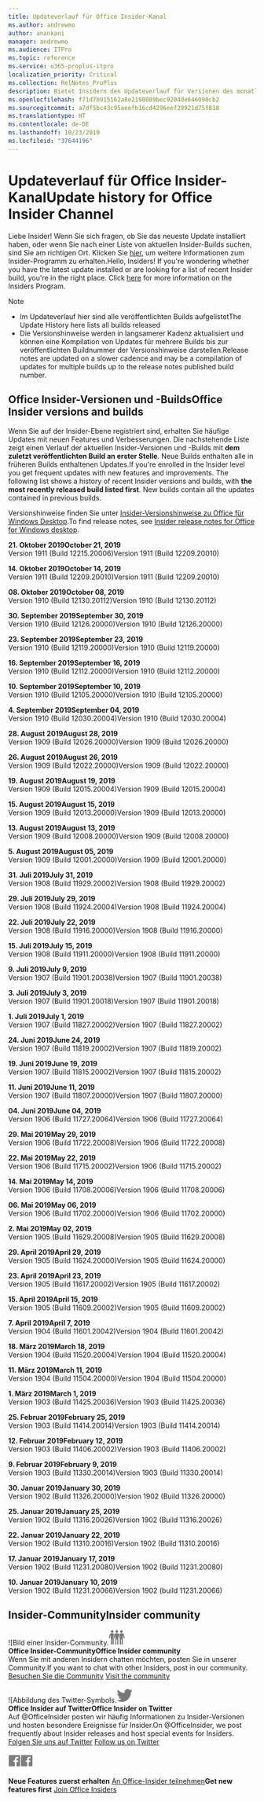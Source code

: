 ```yaml
---
title: Updateverlauf für Office Insider-Kanal
ms.author: andrewmo
author: anankani
manager: andrewmo
ms.audience: ITPro
ms.topic: reference
ms.service: o365-proplus-itpro
localization_priority: Critical
ms.collection: RelNotes_ProPlus
description: Bietet Insidern den Updateverlauf für Versionen des monatlichen Kanals (Insider Fast) für Windows Desktop.
ms.openlocfilehash: f71d7b915162a8e2198089bec9204de646090cb2
ms.sourcegitcommit: a7df5bc43c95aeefb16cd4296eef29921d75f818
ms.translationtype: HT
ms.contentlocale: de-DE
ms.lasthandoff: 10/23/2019
ms.locfileid: "37644196"
---
```

# <a name="update-history-for-office-insider-channel"></a><span data-ttu-id="5c967-103">Updateverlauf für Office Insider-Kanal</span><span class="sxs-lookup"><span data-stu-id="5c967-103">Update history for Office Insider Channel</span></span>

<span data-ttu-id="5c967-p101">Liebe Insider! Wenn Sie sich fragen, ob Sie das neueste Update installiert haben, oder wenn Sie nach einer Liste von aktuellen Insider-Builds suchen, sind Sie am richtigen Ort. Klicken Sie [hier](https://insider.office.com/), um weitere Informationen zum Insider-Programm zu erhalten.</span><span class="sxs-lookup"><span data-stu-id="5c967-p101">Hello, Insiders! If you're wondering whether you have the latest update installed or are looking for a list of recent Insider build, you're in the right place. Click [here](https://insider.office.com/) for more information on the Insiders Program.</span></span>

> [!NOTE]
> - <span data-ttu-id="5c967-107">Im Updateverlauf hier sind alle veröffentlichten Builds aufgelistet</span><span class="sxs-lookup"><span data-stu-id="5c967-107">The Update History here lists all builds released</span></span>
> - <span data-ttu-id="5c967-108">Die Versionshinweise werden in langsamerer Kadenz aktualisiert und können eine Kompilation von Updates für mehrere Builds bis zur veröffentlichten Buildnummer der Versionshinweise darstellen.</span><span class="sxs-lookup"><span data-stu-id="5c967-108">Release notes are updated on a slower cadence and may be a compilation of updates for multiple builds up to the release notes published build number.</span></span>

## <a name="office-insider-versions-and-builds"></a><span data-ttu-id="5c967-109">Office Insider-Versionen und -Builds</span><span class="sxs-lookup"><span data-stu-id="5c967-109">Office Insider versions and builds</span></span>

<span data-ttu-id="5c967-p102">Wenn Sie auf der Insider-Ebene registriert sind, erhalten Sie häufige Updates mit neuen Features und Verbesserungen. Die nachstehende Liste zeigt einen Verlauf der aktuellen Insider-Versionen und -Builds mit **dem zuletzt veröffentlichten Build an erster Stelle**. Neue Builds enthalten alle in früheren Builds enthaltenen Updates.</span><span class="sxs-lookup"><span data-stu-id="5c967-p102">If you're enrolled in the Insider level you get frequent updates with new features and improvements. The following list shows a history of recent Insider versions and builds, with **the most recently released build listed first**. New builds contain all the updates contained in previous builds.</span></span>

<span data-ttu-id="5c967-113">Versionshinweise finden Sie unter [Insider-Versionshinweise zu Office für Windows Desktop](https://docs.microsoft.com/de-DE/OfficeUpdates/release-notes-office-insider).</span><span class="sxs-lookup"><span data-stu-id="5c967-113">To find release notes, see [Insider release notes for Office for Windows desktop](https://docs.microsoft.com/de-DE/OfficeUpdates/release-notes-office-insider).</span></span>

[//]: # (NICHT ENTFERNEN)

<span data-ttu-id="5c967-115">**21. Oktober 2019**</span><span class="sxs-lookup"><span data-stu-id="5c967-115">**October 21, 2019**</span></span><br/>
<span data-ttu-id="5c967-116">Version 1911 (Build 12215.20006)</span><span class="sxs-lookup"><span data-stu-id="5c967-116">Version 1911 (Build 12209.20010)</span></span><br/>

<span data-ttu-id="5c967-117">**14. Oktober 2019**</span><span class="sxs-lookup"><span data-stu-id="5c967-117">**October 14, 2019**</span></span><br/>
<span data-ttu-id="5c967-118">Version 1911 (Build 12209.20010)</span><span class="sxs-lookup"><span data-stu-id="5c967-118">Version 1911 (Build 12209.20010)</span></span><br/>

<span data-ttu-id="5c967-119">**08. Oktober 2019**</span><span class="sxs-lookup"><span data-stu-id="5c967-119">**October 08, 2019**</span></span><br/>
<span data-ttu-id="5c967-120">Version 1910 (Build 12130.20112)</span><span class="sxs-lookup"><span data-stu-id="5c967-120">Version 1910 (Build 12130.20112)</span></span><br/>

<span data-ttu-id="5c967-121">**30. September 2019**</span><span class="sxs-lookup"><span data-stu-id="5c967-121">**September 30, 2019**</span></span><br/>
<span data-ttu-id="5c967-122">Version 1910 (Build 12126.20000)</span><span class="sxs-lookup"><span data-stu-id="5c967-122">Version 1910 (Build 12126.20000)</span></span><br/>

<span data-ttu-id="5c967-123">**23. September 2019**</span><span class="sxs-lookup"><span data-stu-id="5c967-123">**September 23, 2019**</span></span><br/>
<span data-ttu-id="5c967-124">Version 1910 (Build 12119.20000)</span><span class="sxs-lookup"><span data-stu-id="5c967-124">Version 1910 (Build 12119.20000)</span></span><br/>

<span data-ttu-id="5c967-125">**16. September 2019**</span><span class="sxs-lookup"><span data-stu-id="5c967-125">**September 16, 2019**</span></span><br/>
<span data-ttu-id="5c967-126">Version 1910 (Build 12112.20000)</span><span class="sxs-lookup"><span data-stu-id="5c967-126">Version 1910 (Build 12112.20000)</span></span><br/>

<span data-ttu-id="5c967-127">**10. September 2019**</span><span class="sxs-lookup"><span data-stu-id="5c967-127">**September 10, 2019**</span></span><br/>
<span data-ttu-id="5c967-128">Version 1910 (Build 12105.20000)</span><span class="sxs-lookup"><span data-stu-id="5c967-128">Version 1910 (Build 12105.20000)</span></span><br/>

<span data-ttu-id="5c967-129">**4. September 2019**</span><span class="sxs-lookup"><span data-stu-id="5c967-129">**September 04, 2019**</span></span><br/>
<span data-ttu-id="5c967-130">Version 1910 (Build 12030.20004)</span><span class="sxs-lookup"><span data-stu-id="5c967-130">Version 1910 (Build 12030.20004)</span></span><br/>

<span data-ttu-id="5c967-131">**28. August 2019**</span><span class="sxs-lookup"><span data-stu-id="5c967-131">**August 28, 2019**</span></span><br/>
<span data-ttu-id="5c967-132">Version 1909 (Build 12026.20000)</span><span class="sxs-lookup"><span data-stu-id="5c967-132">Version 1909 (Build 12026.20000)</span></span><br/>

<span data-ttu-id="5c967-133">**26. August 2019**</span><span class="sxs-lookup"><span data-stu-id="5c967-133">**August 26, 2019**</span></span><br/>
<span data-ttu-id="5c967-134">Version 1909 (Build 12022.20000)</span><span class="sxs-lookup"><span data-stu-id="5c967-134">Version 1909 (Build 12022.20000)</span></span><br/>

<span data-ttu-id="5c967-135">**19. August 2019**</span><span class="sxs-lookup"><span data-stu-id="5c967-135">**August 19, 2019**</span></span><br/>
<span data-ttu-id="5c967-136">Version 1909 (Build 12015.20004)</span><span class="sxs-lookup"><span data-stu-id="5c967-136">Version 1909 (Build 12015.20004)</span></span><br/>

<span data-ttu-id="5c967-137">**15. August 2019**</span><span class="sxs-lookup"><span data-stu-id="5c967-137">**August 15, 2019**</span></span><br/>
<span data-ttu-id="5c967-138">Version 1909 (Build 12013.20000)</span><span class="sxs-lookup"><span data-stu-id="5c967-138">Version 1909 (Build 12013.20000)</span></span><br/>

<span data-ttu-id="5c967-139">**13. August 2019**</span><span class="sxs-lookup"><span data-stu-id="5c967-139">**August 13, 2019**</span></span><br/>
<span data-ttu-id="5c967-140">Version 1909 (Build 12008.20000)</span><span class="sxs-lookup"><span data-stu-id="5c967-140">Version 1909 (Build 12008.20000)</span></span><br/>

<span data-ttu-id="5c967-141">**5. August 2019**</span><span class="sxs-lookup"><span data-stu-id="5c967-141">**August 05, 2019**</span></span><br/>
<span data-ttu-id="5c967-142">Version 1909 (Build 12001.20000)</span><span class="sxs-lookup"><span data-stu-id="5c967-142">Version 1909 (Build 12001.20000)</span></span><br/>

<span data-ttu-id="5c967-143">**31. Juli 2019**</span><span class="sxs-lookup"><span data-stu-id="5c967-143">**July 31, 2019**</span></span><br/>
<span data-ttu-id="5c967-144">Version 1908 (Build 11929.20002)</span><span class="sxs-lookup"><span data-stu-id="5c967-144">Version 1908 (Build 11929.20002)</span></span><br/>

<span data-ttu-id="5c967-145">**29. Juli 2019**</span><span class="sxs-lookup"><span data-stu-id="5c967-145">**July 29, 2019**</span></span><br/>
<span data-ttu-id="5c967-146">Version 1908 (Build 11924.20004)</span><span class="sxs-lookup"><span data-stu-id="5c967-146">Version 1908 (Build 11924.20004)</span></span><br/>

<span data-ttu-id="5c967-147">**22. Juli 2019**</span><span class="sxs-lookup"><span data-stu-id="5c967-147">**July 22, 2019**</span></span><br/>
<span data-ttu-id="5c967-148">Version 1908 (Build 11916.20000)</span><span class="sxs-lookup"><span data-stu-id="5c967-148">Version 1908 (Build 11916.20000)</span></span><br/>

<span data-ttu-id="5c967-149">**15. Juli 2019**</span><span class="sxs-lookup"><span data-stu-id="5c967-149">**July 15, 2019**</span></span><br/>
<span data-ttu-id="5c967-150">Version 1908 (Build 11911.20000)</span><span class="sxs-lookup"><span data-stu-id="5c967-150">Version 1908 (Build 11911.20000)</span></span><br/>

<span data-ttu-id="5c967-151">**9. Juli 2019**</span><span class="sxs-lookup"><span data-stu-id="5c967-151">**July 9, 2019**</span></span><br/>
<span data-ttu-id="5c967-152">Version 1907 (Build 11901.20038)</span><span class="sxs-lookup"><span data-stu-id="5c967-152">Version 1907 (Build 11901.20038)</span></span><br/>

<span data-ttu-id="5c967-153">**3. Juli 2019**</span><span class="sxs-lookup"><span data-stu-id="5c967-153">**July 3, 2019**</span></span><br/>
<span data-ttu-id="5c967-154">Version 1907 (Build 11901.20018)</span><span class="sxs-lookup"><span data-stu-id="5c967-154">Version 1907 (Build 11901.20018)</span></span><br/>

<span data-ttu-id="5c967-155">**1. Juli 2019**</span><span class="sxs-lookup"><span data-stu-id="5c967-155">**July 1, 2019**</span></span><br/>
<span data-ttu-id="5c967-156">Version 1907 (Build 11827.20002)</span><span class="sxs-lookup"><span data-stu-id="5c967-156">Version 1907 (Build 11827.20002)</span></span><br/>

<span data-ttu-id="5c967-157">**24. Juni 2019**</span><span class="sxs-lookup"><span data-stu-id="5c967-157">**June 24, 2019**</span></span><br/>
<span data-ttu-id="5c967-158">Version 1907 (Build 11819.20002)</span><span class="sxs-lookup"><span data-stu-id="5c967-158">Version 1907 (Build 11819.20002)</span></span><br/>

<span data-ttu-id="5c967-159">**19. Juni 2019**</span><span class="sxs-lookup"><span data-stu-id="5c967-159">**June 19, 2019**</span></span><br/>
<span data-ttu-id="5c967-160">Version 1907 (Build 11815.20002)</span><span class="sxs-lookup"><span data-stu-id="5c967-160">Version 1907 (Build 11815.20002)</span></span><br/>

<span data-ttu-id="5c967-161">**11. Juni 2019**</span><span class="sxs-lookup"><span data-stu-id="5c967-161">**June 11, 2019**</span></span><br/>
<span data-ttu-id="5c967-162">Version 1907 (Build 11807.20000)</span><span class="sxs-lookup"><span data-stu-id="5c967-162">Version 1907 (Build 11807.20000)</span></span><br/>

<span data-ttu-id="5c967-163">**04. Juni 2019**</span><span class="sxs-lookup"><span data-stu-id="5c967-163">**June 04, 2019**</span></span><br/>
<span data-ttu-id="5c967-164">Version 1906 (Build 11727.20064)</span><span class="sxs-lookup"><span data-stu-id="5c967-164">Version 1906 (Build 11727.20064)</span></span><br/>


<span data-ttu-id="5c967-165">**29. Mai 2019**</span><span class="sxs-lookup"><span data-stu-id="5c967-165">**May 29, 2019**</span></span><br/>
<span data-ttu-id="5c967-166">Version 1906 (Build 11722.20008)</span><span class="sxs-lookup"><span data-stu-id="5c967-166">Version 1906 (Build 11722.20008)</span></span><br/>

<span data-ttu-id="5c967-167">**22. Mai 2019**</span><span class="sxs-lookup"><span data-stu-id="5c967-167">**May 22, 2019**</span></span><br/> <span data-ttu-id="5c967-168">Version 1906 (Build 11715.20002)</span><span class="sxs-lookup"><span data-stu-id="5c967-168">Version 1906 (Build 11715.20002)</span></span><br/> 

<span data-ttu-id="5c967-169">**14. Mai 2019**</span><span class="sxs-lookup"><span data-stu-id="5c967-169">**May 14, 2019**</span></span><br/> <span data-ttu-id="5c967-170">Version 1906 (Build 11708.20006)</span><span class="sxs-lookup"><span data-stu-id="5c967-170">Version 1906 (Build 11708.20006)</span></span><br/>

<span data-ttu-id="5c967-171">**06. Mai 2019**</span><span class="sxs-lookup"><span data-stu-id="5c967-171">**May 06, 2019**</span></span><br/>
<span data-ttu-id="5c967-172">Version 1906 (Build 11702.20000)</span><span class="sxs-lookup"><span data-stu-id="5c967-172">Version 1906 (Build 11702.20000)</span></span><br/>

<span data-ttu-id="5c967-173">**2. Mai 2019**</span><span class="sxs-lookup"><span data-stu-id="5c967-173">**May 02, 2019**</span></span><br/>
<span data-ttu-id="5c967-174">Version 1905 (Build 11629.20008)</span><span class="sxs-lookup"><span data-stu-id="5c967-174">Version 1905 (Build 11629.20008)</span></span><br/>

<span data-ttu-id="5c967-175">**29. April 2019**</span><span class="sxs-lookup"><span data-stu-id="5c967-175">**April 29, 2019**</span></span><br/>
<span data-ttu-id="5c967-176">Version 1905 (Build 11624.20000)</span><span class="sxs-lookup"><span data-stu-id="5c967-176">Version 1905 (Build 11624.20000)</span></span><br/>

<span data-ttu-id="5c967-177">**23. April 2019**</span><span class="sxs-lookup"><span data-stu-id="5c967-177">**April 23, 2019**</span></span><br/> <span data-ttu-id="5c967-178">Version 1905 (Build 11617.20002)</span><span class="sxs-lookup"><span data-stu-id="5c967-178">Version 1905 (Build 11617.20002)</span></span><br/>

<span data-ttu-id="5c967-179">**15. April 2019**</span><span class="sxs-lookup"><span data-stu-id="5c967-179">**April 15, 2019**</span></span><br/> <span data-ttu-id="5c967-180">Version 1905 (Build 11609.20002)</span><span class="sxs-lookup"><span data-stu-id="5c967-180">Version 1905 (Build 11609.20002)</span></span><br/>

<span data-ttu-id="5c967-181">**7. April 2019**</span><span class="sxs-lookup"><span data-stu-id="5c967-181">**April 7, 2019**</span></span><br/> <span data-ttu-id="5c967-182">Version 1904 (Build 11601.20042)</span><span class="sxs-lookup"><span data-stu-id="5c967-182">Version 1904 (Build 11601.20042)</span></span><br/>

<span data-ttu-id="5c967-183">**18. März 2019**</span><span class="sxs-lookup"><span data-stu-id="5c967-183">**March 18, 2019**</span></span><br/> <span data-ttu-id="5c967-184">Version 1904 (Build 11520.20004)</span><span class="sxs-lookup"><span data-stu-id="5c967-184">Version 1904 (Build 11520.20004)</span></span><br/>

<span data-ttu-id="5c967-185">**11. März 2019**</span><span class="sxs-lookup"><span data-stu-id="5c967-185">**March 11, 2019**</span></span><br/> <span data-ttu-id="5c967-186">Version 1904 (Build 11504.20000)</span><span class="sxs-lookup"><span data-stu-id="5c967-186">Version 1904 (Build 11504.20000)</span></span><br/>

<span data-ttu-id="5c967-187">**1. März 2019**</span><span class="sxs-lookup"><span data-stu-id="5c967-187">**March 1, 2019**</span></span><br/> <span data-ttu-id="5c967-188">Version 1903 (Build 11425.20036)</span><span class="sxs-lookup"><span data-stu-id="5c967-188">Version 1903 (Build 11425.20036)</span></span><br/> 

<span data-ttu-id="5c967-189">**25. Februar 2019**</span><span class="sxs-lookup"><span data-stu-id="5c967-189">**February 25, 2019**</span></span><br/> <span data-ttu-id="5c967-190">Version 1903 (Build 11414.20014)</span><span class="sxs-lookup"><span data-stu-id="5c967-190">Version 1903 (Build 11414.20014)</span></span><br/> 

<span data-ttu-id="5c967-191">**12. Februar 2019**</span><span class="sxs-lookup"><span data-stu-id="5c967-191">**February 12, 2019**</span></span><br/> <span data-ttu-id="5c967-192">Version 1903 (Build 11406.20002)</span><span class="sxs-lookup"><span data-stu-id="5c967-192">Version 1903 (Build 11406.20002)</span></span><br/> 

<span data-ttu-id="5c967-193">**9. Februar 2019**</span><span class="sxs-lookup"><span data-stu-id="5c967-193">**February 9, 2019**</span></span><br/> <span data-ttu-id="5c967-194">Version 1903 (Build 11330.20014)</span><span class="sxs-lookup"><span data-stu-id="5c967-194">Version 1903 (Build 11330.20014)</span></span><br/> 

<span data-ttu-id="5c967-195">**30. Januar 2019**</span><span class="sxs-lookup"><span data-stu-id="5c967-195">**January 30, 2019**</span></span><br/> <span data-ttu-id="5c967-196">Version 1902 (Build 11326.20000)</span><span class="sxs-lookup"><span data-stu-id="5c967-196">Version 1902 (Build 11326.20000)</span></span><br/> 

<span data-ttu-id="5c967-197">**25. Januar 2019**</span><span class="sxs-lookup"><span data-stu-id="5c967-197">**January 25, 2019**</span></span><br/> <span data-ttu-id="5c967-198">Version 1902 (Build 11316.20026)</span><span class="sxs-lookup"><span data-stu-id="5c967-198">Version 1902 (Build 11316.20026)</span></span><br/> 

<span data-ttu-id="5c967-199">**22. Januar 2019**</span><span class="sxs-lookup"><span data-stu-id="5c967-199">**January 22, 2019**</span></span><br/> <span data-ttu-id="5c967-200">Version 1902 (Build 11310.20016)</span><span class="sxs-lookup"><span data-stu-id="5c967-200">Version 1902 (Build 11310.20016)</span></span><br/> 

<span data-ttu-id="5c967-201">**17. Januar 2019**</span><span class="sxs-lookup"><span data-stu-id="5c967-201">**January 17, 2019**</span></span><br/> <span data-ttu-id="5c967-202">Version 1902 (Build 11231.20080)</span><span class="sxs-lookup"><span data-stu-id="5c967-202">Version 1902 (Build 11231.20080)</span></span><br/>

<span data-ttu-id="5c967-203">**10. Januar 2019**</span><span class="sxs-lookup"><span data-stu-id="5c967-203">**January 10, 2019**</span></span><br/> <span data-ttu-id="5c967-204">Version 1902 (Build 11231.20066)</span><span class="sxs-lookup"><span data-stu-id="5c967-204">Version 1902 (build 11231.20066)</span></span><br/> 

## <a name="insider-community"></a><span data-ttu-id="5c967-205">Insider-Community</span><span class="sxs-lookup"><span data-stu-id="5c967-205">Insider community</span></span>

<span data-ttu-id="5c967-206">![Bild einer Insider-Community.</span><span class="sxs-lookup"><span data-stu-id="5c967-206">![Image showing insider community.</span></span> ](images/insidercommunity.png) <br/>
<span data-ttu-id="5c967-207">**Office Insider-Community**</span><span class="sxs-lookup"><span data-stu-id="5c967-207">**Office Insider community**</span></span><br/> <span data-ttu-id="5c967-208">Wenn Sie mit anderen Insidern chatten möchten, posten Sie in unserer Community.</span><span class="sxs-lookup"><span data-stu-id="5c967-208">If you want to chat with other Insiders, post in our community.</span></span><br/><span data-ttu-id="5c967-209"> 
[Besuchen Sie die Community](https://go.microsoft.com/fwlink/?linkid=843493)</span><span class="sxs-lookup"><span data-stu-id="5c967-209"> 
[Visit the community](https://go.microsoft.com/fwlink/?linkid=843493)</span></span><br/> 

<span data-ttu-id="5c967-210">![Abbildung des Twitter-Symbols.</span><span class="sxs-lookup"><span data-stu-id="5c967-210">![Image showing twitter icon.</span></span> ](images/twitter.png)<br/>
<span data-ttu-id="5c967-211">**Office Insider auf Twitter**</span><span class="sxs-lookup"><span data-stu-id="5c967-211">**Office Insider on Twitter**</span></span><br/> <span data-ttu-id="5c967-212">Auf @OfficeInsider posten wir häufig Informationen zu Insider-Versionen und hosten besondere Ereignisse für Insider.</span><span class="sxs-lookup"><span data-stu-id="5c967-212">On @OfficeInsider, we post frequently about Insider releases and host special events for Insiders.</span></span><br/><span data-ttu-id="5c967-213"> 
[Folgen Sie uns auf Twitter](https://go.microsoft.com/fwlink/?linkid=717717)</span><span class="sxs-lookup"><span data-stu-id="5c967-213"> 
[Follow us on Twitter](https://go.microsoft.com/fwlink/?linkid=717717)</span></span><br/> 

<span data-ttu-id="5c967-214">[
  ![Abbildung des Facebook-Symbols. ](images/facebook.png)](https://www.facebook.com/sharer.php?u=https://support.office.com/en-us/article/Update-history-for-Office-Insider-for-Windows-desktop-64bbb317-972a-4933-8b82-cc866f0b067c)</span><span class="sxs-lookup"><span data-stu-id="5c967-214">[![Image showing Facebook icon. ](images/facebook.png)](https://www.facebook.com/sharer.php?u=https://support.office.com/en-us/article/Update-history-for-Office-Insider-for-Windows-desktop-64bbb317-972a-4933-8b82-cc866f0b067c)</span></span>


<span data-ttu-id="5c967-215">**Neue Features zuerst erhalten**
[An Office-Insider teilnehmen](https://insider.office.com/)</span><span class="sxs-lookup"><span data-stu-id="5c967-215">**Get new features first**
[Join Office Insiders](https://insider.office.com/)</span></span>